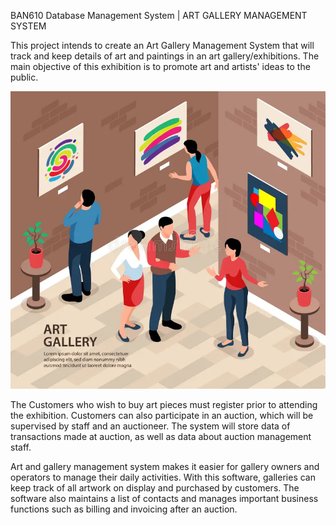 BAN610 Database Management System | ART GALLERY MANAGEMENT SYSTEM

This project intends to create an Art Gallery Management System that will track and keep details of art and paintings in an art gallery/exhibitions. The main objective of this exhibition is to promote art and artists' ideas to the public. 

![image](./Art_gallery_image.webp)

The Customers who wish to buy art pieces must register prior to attending the exhibition. Customers can also participate in an auction, which will be supervised by staff and an auctioneer. The system will store data of transactions made at auction, as well as data about auction management staff.

Art and gallery management system makes it easier for gallery owners and operators to manage their daily activities.
With this software, galleries can keep track of all artwork on display and purchased by customers.
The software also maintains a list of contacts and manages important business functions such as billing and invoicing after an auction.


